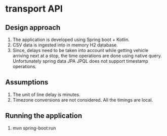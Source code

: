 # transport API

## Design approach
1. The application is developed using Spring boot + Kotlin.
1. CSV data is ingested into in memory H2 database.
1. Since, delays need to be taken into account while getting vehicle arriving next at a stop, the time operations are done using native query. Unfortunately spring data JPA JPQL does not support timestamp operations.

## Assumptions
1. The unit of line delay is minutes.
1. Timezone conversions are not considered. All the timings are local.

## Running the application
1. mvn spring-boot:run

